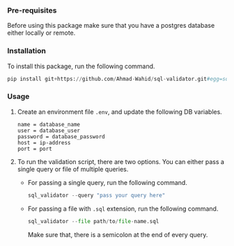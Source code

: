 ### Pre-requisites
Before using this package make sure that you have a postgres database either locally or remote.

### Installation

To install this package, run the following command.

   ```python
   pip install git+https://github.com/Ahmad-Wahid/sql-validator.git#egg=sql-validator
   ```

### Usage

1. Create an environment file `.env`, and update the following DB variables.

   ```text
   name = database_name
   user = database_user
   password = database_password
   host = ip-address
   port = port
   ```

1. To run the validation script, there are two options. You can either pass a single query or file of multiple queries.
   
    - For passing a single query, run the following command. 
         
         ```python
         sql_validator --query "pass your query here"
         ```
    
    - For passing a file with `.sql` extension, run the following command.
      
         ```python
         sql_validator --file path/to/file-name.sql
         ```
         Make sure that, there is a semicolon at the end of every query.
